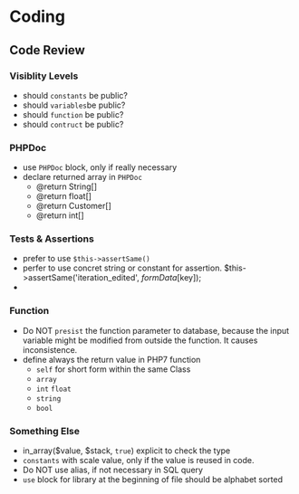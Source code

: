 # Coding

## Code Review
### Visiblity Levels
- should `constants` be public?
- should `variables`be public?
- should `function` be public?
- should `contruct` be public?

### PHPDoc
- use `PHPDoc` block, only if really necessary
- declare returned array in `PHPDoc`
    - @return String[]
    - @return float[]
    - @return Customer[]
    - @return int[]

### Tests & Assertions
- prefer to use `$this->assertSame()`
- perfer to use concret string or constant for assertion. $this->assertSame('iteration_edited', $formData[$key]);
- 

### Function
- Do NOT `presist` the function parameter to database, because the input variable might be modified from outside the function. It causes inconsistence.
- define always the return value in PHP7 function
    -  `self` for short form within the same Class
    -  `array`
    -  `int` `float`
    -  `string`
    -  `bool`

### Something Else
- in_array($value, $stack, `true`) explicit to check the type
- `constants` with scale value, only if the value is reused in code.
- Do NOT use alias, if not necessary in SQL query
- `use` block for library at the beginning of file should be alphabet sorted